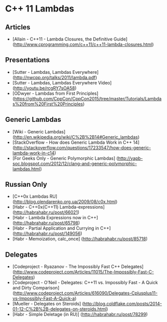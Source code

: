 # C++ 11 Lambdas

## Articles

* [Allain - C++11 - Lambda Closures, the Definitive Guide] (http://www.cprogramming.com/c++11/c++11-lambda-closures.html)

## Presentations

* [Sutter - Lambdas, Lambdas Everywhere] (http://nwcpp.org/talks/2011/lambda.pdf)
* [Sutter - Lambdas, Lambdas Everywhere Video] (http://youtu.be/rcgRY7sOA58)
* [ODwyer - Lambdas from First Principles] (https://github.com/CppCon/CppCon2015/tree/master/Tutorials/Lambdas%20from%20First%20Principles)

## Generic Lambdas
* [Wiki - Generic Lambdas] (http://en.wikipedia.org/wiki/C%2B%2B14#Generic_lambdas)
* [StackOverflow - How does Generic Lambda Work in C++ 14] (http://stackoverflow.com/questions/17233547/how-does-generic-lambda-work-in-c14)
* [For Geeks Only - Generic Polymorphic Lambdas] (http://yapb-soc.blogspot.com/2012/12/clang-and-generic-polymorphic-lambdas.html)

## Russian Only

* [C++0x Lambdas RU] (http://blog.olendarenko.org.ua/2009/08/c0x.html)
* [Habr - C++0x(C++11) Lambda-expressions] (http://habrahabr.ru/post/66021)
* [Habr - Lambda Expressions now in C++] (http://habrahabr.ru/post/65798)
* [Habr - Partial Application and Currying in C++] (http://habrahabr.ru/post/149056)
* [Habr - Memoization, calc_once] (http://habrahabr.ru/post/85718)

## Delegates

* [Codeproject - Ryazanov - The Impossibly Fast C++ Delegates] (http://www.codeproject.com/Articles/11015/The-Impossibly-Fast-C-Delegates)
* [Codeproject - O&apos;Neil - Delegates: C++11 vs. Impossibly Fast - A Quick and Dirty Comparison] (http://www.codeproject.com/Articles/616090/Delegates-Cplusplus11-vs-Impossibly-Fast-A-Quick-a)
* [Mueller - Delegates on Steroids] (http://blog.coldflake.com/posts/2014-01-12-C%2B%2B-delegates-on-steroids.html)
* [Habr - Simple Deletage (in RU)] (http://habrahabr.ru/post/78299)

